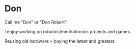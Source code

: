 # Don
Call me "Don" or "Don Robert".

I enjoy working on robotics/mechatronics projects and games. 

Reusing old hardware > buying the latest and greatest.
